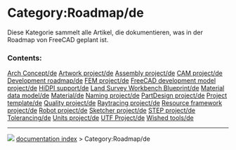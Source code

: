 # Category:Roadmap/de
Diese Kategorie sammelt alle Artikel, die dokumentieren, was in der Roadmap von FreeCAD geplant ist.

### Contents:

    
  [Arch Concept/de](Arch_Concept/de.md)                                             [Artwork project/de](Artwork_project/de.md)                         [Assembly project/de](Assembly_project/de.md)
  [CAM project/de](CAM_project/de.md)                                               [Development roadmap/de](Development_roadmap/de.md)                 [FEM project/de](FEM_project/de.md)
  [FreeCAD development model project/de](FreeCAD_development_model_project/de.md)   [HiDPI support/de](HiDPI_support/de.md)                             [Land Survey Workbench Blueprint/de](Land_Survey_Workbench_Blueprint/de.md)
  [Material data model/de](Material_data_model/de.md)                               [Material/de](Material/de.md)                                       [Naming project/de](Naming_project/de.md)
  [PartDesign project/de](PartDesign_project/de.md)                                 [Project template/de](Project_template/de.md)                       [Quality project/de](Quality_project/de.md)
  [Raytracing project/de](Raytracing_project/de.md)                                 [Resource framework project/de](Resource_framework_project/de.md)   [Robot project/de](Robot_project/de.md)
  [Sketcher project/de](Sketcher_project/de.md)                                     [STEP project/de](STEP_project/de.md)                               [Tolerancing/de](Tolerancing/de.md)
  [Units project/de](Units_project/de.md)                                           [UTF Project/de](UTF_Project/de.md)                                 [Wished tools/de](Wished_tools/de.md)



---
![](images/Right_arrow.png) [documentation index](../README.md) > Category:Roadmap/de
